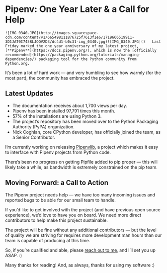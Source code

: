 # ​Pipenv: One Year Later &amp; a Call for Help

    ![IMG_0340.JPG](http://images.squarespace-cdn.com/content/v1/665498111876725f7613f1e6/1719666519911-3D1JAT0I745BLJOOV2D3/dc4d1-b0c31-img_0340.jpg)![IMG_0340.JPG]()   Last Friday marked the one year anniversary of my latest project, [**Pipenv**](https://docs.pipenv.org/), which is now the [officially recommended](https://packaging.python.org/tutorials/managing-dependencies/) packaging tool for the Python community from Python.org.  


 It’s been a lot of hard work — and very humbling to see how warmly (for the most part), the community has embraced the project. 

 ## Latest Updates

 * The documentation receives about 1,700 views per day.
* Pipenv has been installed 97,791 times this month.
* 57% of the installations are using Python 3\.
* The project’s repository has been moved over to the Python Packaging Authority (PyPA) organization.
* Nick Coghlan, core CPython developer, has officially joined the team, as a Senior Contributor.

 I’m currently working on releasing [Pipenvlib](https://github.com/kennethreitz/pipenvlib), a project which makes it easy to interface with Pipenv projects from Python code. 

 There’s been no progress on getting Pipfile added to pip proper — this will likely take a while, as bandwidth is extremely constrained on the pip team.

 ## Moving Forward: a Call to Action

 The Pipenv project needs help — we have too many incoming issues and reported bugs to be able for our small team to handle.

 If you’d like to get involved with the project (and have previous open source experience), we’d love to have you on board. We need more direct contributors to help make this project sustainable. 

 The project will be fine without any additional contributors — but the level of quality we are striving for requires more development man hours than our team is capable of producing at this time.

 So, if you’re qualified and able, please [reach out to me](http://mailto:e@kennethreitz.org), and I’ll set you up ASAP. :)

 Many thanks for reading! And, as always, thanks for using my software :)

  